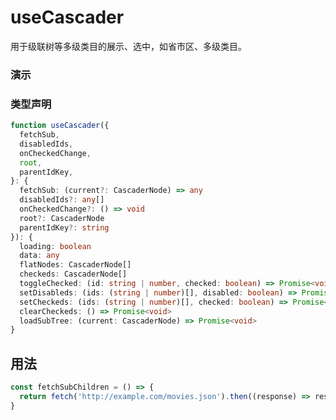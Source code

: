 # useCascader

用于级联树等多级类目的展示、选中，如省市区、多级类目。

### 演示

<code src="./demo/index.tsx"></code>

### 类型声明

```typescript
function useCascader({
  fetchSub,
  disabledIds,
  onCheckedChange,
  root,
  parentIdKey,
}: {
  fetchSub: (current?: CascaderNode) => any
  disabledIds?: any[]
  onCheckedChange?: () => void
  root?: CascaderNode
  parentIdKey?: string
}): {
  loading: boolean
  data: any
  flatNodes: CascaderNode[]
  checkeds: CascaderNode[]
  toggleChecked: (id: string | number, checked: boolean) => Promise<void>
  setDisableds: (ids: (string | number)[], disabled: boolean) => Promise<void>
  setCheckeds: (ids: (string | number)[], checked: boolean) => Promise<void>
  clearCheckeds: () => Promise<void>
  loadSubTree: (current: CascaderNode) => Promise<void>
}
```

## 用法

```javascript
const fetchSubChildren = () => {
  return fetch('http://example.com/movies.json').then((response) => response.json())
}
```
